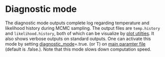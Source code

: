 # Diagnostic mode

The diagnostic mode outputs complete log regarding temperature and likelihood history during MCMC sampling. The output files are `temp.history` and `likelihood.history`, both of which can be visualize by [plot utilties](plot_utilities.md). It also shows verbose outputs on standard outputs. One can activate this mode by setting [diagnostic_mode](parameter_list.md#diagnostic_mode)=.true. (or T) on [main paramter file](main_parameter_file.md) (default is .false.). Note that this mode slows down computation speed.